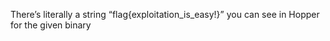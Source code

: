 There’s literally a string “flag{exploitation_is_easy!}” you can see in Hopper for the given binary
